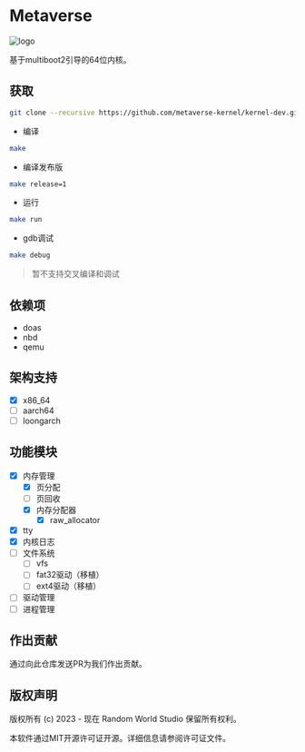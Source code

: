 # Metaverse

![logo](https://avatars.githubusercontent.com/u/156706034?s=400&u=d971c0c8990c8c49ff4863e2366ecbebc00cf9ae&v=4)

基于multiboot2引导的64位内核。

## 获取

```bash
git clone --recursive https://github.com/metaverse-kernel/kernel-dev.git
```

* 编译

```bash
make
```

* 编译发布版

```bash
make release=1
```

* 运行

```bash
make run
```

* gdb调试

```bash
make debug
```

> 暂不支持交叉编译和调试

## 依赖项

* doas
* nbd
* qemu

## 架构支持

* [x] x86_64
* [ ] aarch64
* [ ] loongarch

## 功能模块

* [x] 内存管理
  * [x] 页分配
  * [ ] 页回收
  * [x] 内存分配器
    * [x] raw_allocator
* [x] tty
* [x] 内核日志
* [ ] 文件系统
  * [ ] vfs
  * [ ] fat32驱动（移植）
  * [ ] ext4驱动（移植）
* [ ] 驱动管理
* [ ] 进程管理

## 作出贡献

通过向此仓库发送PR为我们作出贡献。

## 版权声明

版权所有 (c) 2023 - 现在 Random World Studio 保留所有权利。

本软件通过MIT开源许可证开源。详细信息请参阅许可证文件。
